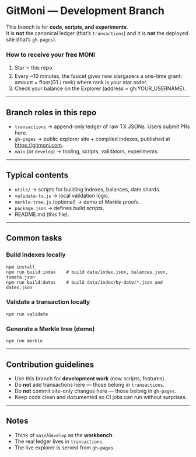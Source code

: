 # GitMoni — Development Branch

This branch is for **code, scripts, and experiments**.  
It is **not** the canonical ledger (that’s `transactions`) and it is **not** the deployed site (that’s `gh-pages`).

### How to receive your free MONI
1) Star ⭐ this repo.
2) Every ~10 minutes, the faucet gives new stargazers a one-time grant:
   amount = floor(G1 / rank) where rank is your star order.
3) Check your balance on the Explorer (address = gh:YOUR_USERNAME).

---

## Branch roles in this repo
- `transactions` → append-only ledger of raw TX JSONs. Users submit PRs here.  
- `gh-pages` → public explorer site + compiled indexes, published at https://gitmoni.com.  
- `main` (or `develop`) → tooling, scripts, validators, experiments.

---

## Typical contents
- `utils/` → scripts for building indexes, balances, date shards.  
- `validate-tx.js` → local validation logic.  
- `merkle-tree.js` (optional) → demo of Merkle proofs.  
- `package.json` → defines build scripts.  
- README.md (this file).

---

## Common tasks

### Build indexes locally
    npm install
    npm run build:index    # build data/index.json, balances.json, txmeta.json
    npm run build:dates    # build data/index/by-date/*.json and dates.json

### Validate a transaction locally
    npm run validate

### Generate a Merkle tree (demo)
    npm run merkle

---

## Contribution guidelines
- Use this branch for **development work** (new scripts, features).  
- Do **not** add transactions here — those belong in `transactions`.  
- Do **not** commit site-only changes here — those belong in `gh-pages`.  
- Keep code clean and documented so CI jobs can run without surprises.

---

## Notes
- Think of `main`/`develop` as the **workbench**.  
- The real ledger lives in `transactions`.  
- The live explorer is served from `gh-pages`.  


